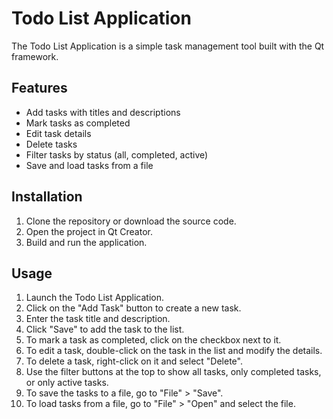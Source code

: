 # Todo List Application

The Todo List Application is a simple task management tool built with the Qt framework.

## Features

- Add tasks with titles and descriptions
- Mark tasks as completed
- Edit task details
- Delete tasks
- Filter tasks by status (all, completed, active)
- Save and load tasks from a file

## Installation

1. Clone the repository or download the source code.
2. Open the project in Qt Creator.
3. Build and run the application.

## Usage

1. Launch the Todo List Application.
2. Click on the "Add Task" button to create a new task.
3. Enter the task title and description.
4. Click "Save" to add the task to the list.
5. To mark a task as completed, click on the checkbox next to it.
6. To edit a task, double-click on the task in the list and modify the details.
7. To delete a task, right-click on it and select "Delete".
8. Use the filter buttons at the top to show all tasks, only completed tasks, or only active tasks.
9. To save the tasks to a file, go to "File" > "Save".
10. To load tasks from a file, go to "File" > "Open" and select the file.

